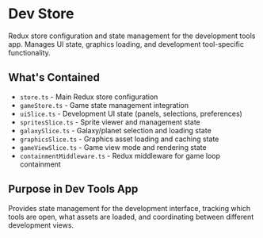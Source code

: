 # Dev Store

Redux store configuration and state management for the development tools app. Manages UI state, graphics loading, and development tool-specific functionality.

## What's Contained
- `store.ts` - Main Redux store configuration
- `gameStore.ts` - Game state management integration
- `uiSlice.ts` - Development UI state (panels, selections, preferences)
- `spritesSlice.ts` - Sprite viewer and management state
- `galaxySlice.ts` - Galaxy/planet selection and loading state
- `graphicsSlice.ts` - Graphics asset loading and caching state
- `gameViewSlice.ts` - Game view mode and rendering state
- `containmentMiddleware.ts` - Redux middleware for game loop containment

## Purpose in Dev Tools App
Provides state management for the development interface, tracking which tools are open, what assets are loaded, and coordinating between different development views.
